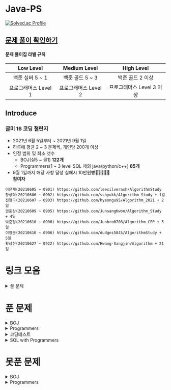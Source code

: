 # Java-PS

[![Solved.ac Profile](http://mazassumnida.wtf/api/v2/generate_badge?boj=dudqja8847)](https://solved.ac/dudqja8847/)

## [문제 풀이 확인하기](https://github.com/Sinlicon-Valley/Algorithm2021/issues)

#### 문제 풀이집 라벨 규칙

|   Low Level    |  Medium Level  |    High Level     |
|:--------------:|:--------------:|:-----------------:|
|  백준 실버 5 ~ 1   |  백준 골드 5 ~ 3   |    백준 골드 2 이상     |
| 프로그래머스 Level 1 | 프로그래머스 Level 2 | 프로그래머스 Level 3 이상 |

## Introduce

### 글미 16 코딩 챌린지

- 2021년 6월 5일부터 ~ 2021년 9월 1일
- 하루에 평균 2 ~ 3 문제씩, 개인당 200개 이상
- 인정 범위 및 최소 갯수
    - BOJ(실5 ~ 골1) **122개**
    - Programmers(1 ~ 3 level SQL 제외 java/python/c++) **85개**
- 9월 1일까지 해당 사항 달성 실패시 10만원빵🤲🤲🤲🤲🤲  
  **참여자**

```이영범(20210605 ~ 0901) https://github.com/Sinlicon-Valley/Algorithm2021  
이은재(20210605 ~ 0901) https://github.com/leesilverash/AlgorithmStudy  
황상혁(20210606 ~ 0902) https://github.com/sshyukk/Algorithm-Study + 1일  
전현구(20210607 ~ 0903) https://github.com/hyeongu95/Algorithm_2021 + 2일  
권준상(20210609 ~ 0905) https://github.com/JunsangKwon/Algorithm_Study + 4일  
박준형(20210610 ~ 0906) https://github.com/Junbro0708/Algorithm_CPP + 5일  
이영훈(20210610 ~ 0906) https://github.com/dudgns5845/AlgorithmStudy + 5일  
황상진(20210627 ~ 0922) https://github.com/Hwang-Sangjin/Algorithm + 21일  
```

# 링크 모음

<details>
    <summary>꿀 문제</summary>
    문제추천 https://github.com/tony9402/baekjoon/blob/main/picked.md
</details>

# 푼 문제

<details>
    <summary>BOJ</summary>

|    문제     |       제목        |                   유형                    | 비고  |
|:---------:|:---------------:|:---------------------------------------:|:---:|
| BOJ 1003  |     피보나치 함수     |                   DP                    |  ⁉  |
| BOJ 1010  |      다리 놓기      |                   DP                    ||
| BOJ 1026  |       보물        |                 Sorting                 ||
| BOJ 1051  |     숫자 정사각형     |         Implement, Brute Force          ||
| BOJ 1094  |       막대기       |              Binary Search              ||
| BOJ 1158  |     요세푸스 문제     |                  Queue                  ||
| BOJ 1197  |    최소 스패닝 트리    |        MST, Kruskal, Union Find         ||
| BOJ 1261  |      알고스팟       |          BFS, Dijkstra, Graph           ||
| BOJ 1292  |    쉽게 푸는 문제     |                Implement                ||
| BOJ 1300  |      K번째 수      |              Binary Search              ||
| BOJ 1302  |      베스트셀러      |             Hash Set & Map              ||
| BOJ 1343  |      폴리오미노      |                 Greedy                  ||
| BOJ 1389  | 케빈 베이컨의 6단계 법칙  |           Floyd Warshall, BFS           ||
| BOJ 1406  |       에디터       |                  Stack                  ||
| BOJ 1439  |       뒤집개       |                 Greedy                  ||
| BOJ 1461  |       도서관       |                 Greedy                  ||
| BOJ 1463  |       뒤집개       |                   DP                    | 💦  |
| BOJ 1475  |       방번호       |                Implement                ||
| BOJ 1504  |    특정한 최단 경로    |             Graph, Dijkstra             ||
| BOJ 1520  |      내리막길       |             Graph, DP, DFS              ||
| BOJ 1620  | 나는야 포켓몬 마스터 이다솜 |                 HashMap                 ||
| BOJ 1655  |    가운데를 말해요     |             Priority Queue              ||
| BOJ 1697  |      숨바꼭질       |                   BFS                   ||
| BOJ 1715  |     카드 정렬하기     |         Greedy, Priority Queue          ||
| BOJ 1744  |      수 묶기       |                 Greedy                  ||
| BOJ 1747  |     소수&팰린드롬     |       Number Theory, Brute Force        ||
| BOJ 1753  |      최단경로       |        Dijkstra, Priority Queue         ||
| BOJ 1759  |     암호 만들기      |        Combination, Backtracking        ||
| BOJ 1874  |      스택 수열      |                  Stack                  ||
| BOJ 1990  |     소수인팰린드롬     |           Math, Number Theory           ||
| BOJ 1904  |      01타일       |                   DP                    ||
| BOJ 1916  |    최소비용 구하기     |        Dijkstra, Priority Queue         ||
| BOJ 1920  |      수 찾기       |              Binary Search              ||
| BOJ 1926  |       그림        |                   BFS                   ||
| BOJ 1927  |      최소 힙       |             Priority Queue              ||
| BOJ 1931  |     회의실 배정      |                 Greedy                  ||
| BOJ 1947  |      선물 전달      |                   DP                    ||
| BOJ 1946  |      신입사원       |                 Greedy                  ||
| BOJ 1966  |    프린터 Queue    |          Queue, Priority Queue          ||
| BOJ 1972  |     놀라운 문자열     |    Implement, String, Hash Set & Map    ||
| BOJ 1976  |      여행가자       |               Graph, BFS                ||
| BOJ 1987  |       알파벳       |                   DFS                   ||
| BOJ 1991  |      트리 순회      |                  Tree                   ||
| BOJ 1922  |     네트워크 연결     |        MST, Kruskal, Union Find         ||
| BOJ 2023  |     신기한 소수      |       Number Theory, Backtracking       ||
| BOJ 2075  |     N번째 큰 수     |             Priority Queue              ||
| BOJ 2109  |      순회강연       |                 Greedy                  ||
| BOJ 2164  |      카드 2       |                  Queue                  ||
| BOJ 2174  |    로봇 시뮬레이션     |               Simulation                ||
| BOJ 2212  |       센서        |                 Greedy                  ||
| BOJ 2293  |      동전 1       |                   DP                    ||
| BOJ 2407  |       조합        |             Combination, DP             ||
| BOJ 2457  |     공주님의 정원     |                 Greedy                  | 💦  |
| BOJ 2493  |        탑        |                  Stack                  ||
| BOJ 2563  |       색종이       |                Implement                ||
| BOJ 2564  |       경비원       |                Implement                ||
| BOJ 2573  |       빙산        |          Graph, BFS, Implement          ||
| BOJ 2577  |     숫자의 개수      |                 String                  ||
| BOJ 2578  |       빙고        |                Implement                ||
| BOJ 2583  |     영역 구하기      |                   BFS                   ||
| BOJ 2609  |  최대공약수와 최소공배수   |           Math, Number Theory           ||
| BOJ 2644  |      촌수계산       |                   BFS                   ||
| BOJ 2696  |     중앙값 구하기     |             Priority Queue              ||
| BOJ 2753  |       윤년        |                Implement                ||
| BOJ 2776  |       암기왕       |             Hash Set & Map              ||
| BOJ 2799  |      블라인드       |                Implement                ||
| BOJ 2839  |      설탕배달       |                   DP                    ||
| BOJ 2847  |   게임을 만든 동준이    |                 Greedy                  ||
| BOJ 2933  |       미네랄       |    Implement, Simulation, Graph, BFS    ||
| BOJ 2947  |      나무조각       |               Simulation                ||
| BOJ 2960  |   에라토스테네스의 체    |                Implement                ||
| BOJ 3055  |       탈출        |                   BFS                   ||
| BOJ 3107  |      IPv6       |            Implement, String            ||
| BOJ 3190  |        뱀        |                Implement                ||
| BOJ 3197  |     백조의 호수      |               Graph, BFS                ||
| BOJ 3425  |       고스택       |            Implement, Stack             ||
| BOJ 4134  |      다음 소수      |              Number Theory              ||
| BOJ 4179  |       불!        |                   BFS                   ||
| BOJ 4358  |       생태학       |             Hash Set & Map              ||
| BOJ 4796  |       캠핑        |                 Greedy                  ||
| BOJ 4963  |      섬의 개수      |                   BFS                   ||
| BOJ 5397  |       키로거       |                  Stack                  ||
| BOJ 5430  |       AC        |                Implement                ||
| BOJ 5567  |       결혼식       |      Implement, Graph Search, BFS       ||
| BOJ 5972  |      택배 배송      | Graph Search, Dijkstra, Priority Queue  ||
| BOJ 6593  |      상범 빌딩      |               Graph, BFS                ||
| BOJ 6603  |       로또        |        Combination, Backtracking        ||
| BOJ 7490  |      0 만들기      |         Backtracking, Implement         ||
| BOJ 7576  |       토마토       |                   BFS                   ||
| BOJ 7562  |     나이트의 이동     |                   BFS                   ||
| BOJ 7785  |    회사에 있는 사람    |                 HashSet                 ||
| BOJ 8972  |     미친 아두이노     |          Implement, Simulation          ||
| BOJ 8979  |       올림픽       |                Implement                ||
| BOJ 9095  |   1, 2, 3 더하기   |                   DP                    ||
| BOJ 9184  |    신나는 함수 실행    |                   DP                    ||
| BOJ 9461  |     파도반 수열      |                   DP                    ||
| BOJ 9625  |      BABBA      |                   DP                    ||
| BOJ 9663  |     N-Queen     |              Backtracking               | 💦  |
| BOJ 9935  |     문자열 폭발      |              String, Stack              ||
| BOJ 10026 |      적록색약       |                   BFS                   ||
| BOJ 10157 |      자리배정       |                Implement                ||
| BOJ 10807 |      개수 세기      |                Implement                ||
| BOJ 10814 |   나이순 Sorting   |                 Sorting                 ||
| BOJ 10816 |     숫자 카드2      |                 HashMap                 ||
| BOJ 10828 |      Stack      |                  Stack                  ||
| BOJ 10845 |      Queue      |                  Queue                  ||
| BOJ 10972 |      다음 순열      |               Permutation               ||
| BOJ 10973 |      이전 순열      |               Permutation               ||
| BOJ 11000 |     강의실 배정      |         Priority Queue, Greedy          ||
| BOJ 11047 |      동전 0       |                 Greedy                  ||
| BOJ 11170 |      0의 개수      |               Brute Force               ||
| BOJ 11279 |      최대 힙       |             Priority Queue              ||
| BOJ 11286 |      절댓값 힙      |             Priority Queue              ||
| BOJ 11399 |       ATM       |                 Greedy                  ||
| BOJ 11403 |      경로 찾기      |             Floyd Warshall              ||
| BOJ 11404 |      플로이드       |             Floyd Warshall              ||
| BOJ 11501 |       주식        |                 Greedy                  ||
| BOJ 11559 |    PuyoPuyo     |    Implement, Simulation, BFS, Graph    ||
| BOJ 11650 |     좌표 정렬하기     |                 Sorting                 ||
| BOJ 11651 |    좌표 정렬하기2     |                 Sorting                 ||
| BOJ 11724 |    연결 요소의 개수    |                   BFS                   ||
| BOJ 11866 |    요세푸스 문제 0    |                  Queue                  ||
| BOJ 12757 |    전설의 JBNU     |      Binary Search, Hash Set & Map      ||
| BOJ 12851 |     숨바꼭질 2      |               BFS, Graph                ||
| BOJ 12865 |     평범한 배낭      |                   DP                    ||
| BOJ 12904 |      A와 B       |        Implement, Greedy, String        ||
| BOJ 13164 |     행복 유치원      |                 Greedy                  ||
| BOJ 13305 |       주유소       |                 Greedy                  | 💦  |
| BOJ 13335 |       트럭        |          Implement, Simulation          ||
| BOJ 13414 |      수강신청       |             Hash Set & Map              ||
| BOJ 13549 |     숨바꼭질 3      |          BFS, Graph, Dijkstra           ||
| BOJ 13904 |       과제        |                 Greedy                  ||
| BOJ 14235 |    크리스마스 선물     |             Priority Queue              ||
| BOJ 14500 |      테트로미노      |         Brute Force, Implement          ||
| BOJ 14503 |     로봇 청소기      |          Implement, Simulation          ||
| BOJ 14719 |       빗물        |          Implement, Simulation          ||
| BOJ 14923 |      미로탈출       |               BFS, Graph                ||
| BOJ 14940 |     쉬운 최단거리     |               Graph, BFS                ||
| BOJ 15649 |     N과 M(1)     |              Backtracking               ||
| BOJ 15650 |     N과 M(2)     |              Backtracking               ||
| BOJ 15651 |     N과 M(3)     |              Backtracking               ||
| BOJ 15652 |     N과 M(4)     |              Backtracking               ||
| BOJ 15654 |     N과 M(5)     |              Backtracking               ||
| BOJ 15655 |     N과 M(6)     |              Backtracking               ||
| BOJ 15656 |     N과 M(7)     |              Backtracking               ||
| BOJ 15657 |     N과 M(8)     |              Backtracking               ||
| BOJ 15663 |     N과 M(9)     |              Backtracking               ||
| BOJ 15664 |    N과 M(10)     |              Backtracking               ||
| BOJ 15665 |    N과 M(11)     |              Backtracking               ||
| BOJ 15666 |    N과 M(12)     |              Backtracking               ||
| BOJ 15686 |      치킨 배달      |                Implement                | 👍  |
| BOJ 15903 |    카드 합체 놀이     |         Greedy, Priority Queue          ||
| BOJ 11652 |       카드        |               Brute Force               ||
| BOJ 16953 |     A -> B      |           Greedy, Graph, BFS            ||
| BOJ 17129 |  윌리암슨수액빨이딱따구리   |               Graph, BFS                ||
| BOJ 17219 |     비밀번호 찾기     |                 HashMap                 ||
| BOJ 17298 |       오큰수       |                  Stack                  | 💦  |
| BOJ 17478 |   재귀함수가 뭔가요?    |          Recursion, Implement           ||
| BOJ 17609 |       회문        |     Implement, Two-Pointer, String      ||
| BOJ 17822 |     원판 돌리기      | BFS, Brute-Force, Implement, Simulation ||
| BOJ 18352 |  특정 거리의 도시 찾기   |              Dijkstra, BFS              ||
| BOJ 18405 |     경쟁적 점염      |          Implement, BFS, Graph          ||
| BOJ 19640 |     화장실의 규칙     |  Implement, Simulation, Priority Queue  ||
| BOJ 21938 |      영상처리       |               Graph, BFS                ||

</details>

<details>
    <summary>Programmers</summary>

|     문제      |        제목         |           유형           |                비고                 |
|:-----------:|:-----------------:|:----------------------:|:---------------------------------:|
| Programmers |       기능 개발       |      Stack, Queue      ||
| Programmers |    다리를 지나는 트럭     |         Queue          ||
| Programmers |        프린터        |         Queue          ||
| Programmers |       주식가격        |      Stack, Queue      ||
| Programmers |       K번째 수       |        Sorting         ||
| Programmers |        포켓몬        |        HashSet         ||
| Programmers |    크레인 인형뽑기 게임    |    Stack, Implement    |        2019 카카오 개발자 겨울 인턴십        |
| Programmers |     신규 아이디 추천     |   String, Implement    |   2021 KAKAO BLIND RECRUITMENT    |
| Programmers |    완주하지 못한 선수     |        HashMap         ||
| Programmers |    가운데 글자 가져오기    |         String         ||
| Programmers |      키패드 누르기      |       Implement        |           2020 카카오 인턴십            |
| Programmers |       모의고사        | Brute Force, Implement ||
| Programmers | 로또의 최고 순위와 최저 순위  |       Implement        | 2021 Dev-Matching: 웹 백엔드 개발자(상반기) |
| Programmers |        내적         |       Implement        |           월간 코드 챌린지 시즌1           |
| Programmers |        실패율        |   Implement, Sorting   |   2019 KAKAO BLIND RECRUITMENT    |
| Programmers |       2016        |       Implement        ||
| Programmers |    두 개 뽑아서 더하기    |        HashSet         |           월간 코드 챌린지 시즌1           |
| Programmers |       비밀지도        |       Implement        |   2018 KAKAO BLIND RECRUITMENT    |
| Programmers |      진법 뒤집기       |       Implement        |          월간 코드 챌린지 시즌 1           |
| Programmers |      음양 더하기       |       Implement        |          월간 코드 챌린지 시즌 2           |
| Programmers |        예산         |         Greedy         |    Summer/Winter Coding(~2018)    |
| Programmers |        체육복        |         Greedy         ||
| Programmers |    약수의 개수와 덧셈     |       Implement        |          월간 코드 챌린지 시즌 2           |
| Programmers |     같은 숫자는 싫어     |       Implement        ||
| Programmers |       하샤드 수       |       Implement        ||
| Programmers |  나누어 떨어지는 숮자 배열   |       Implement        ||
| Programmers |    두 정수 사이의 합     |       Implement        ||
| Programmers |       오픈채팅방       |   HashMap, Implement   |   2019 KAKAO BLIND RECRUITMENT    |
| Programmers |       다트게임        |   String, Implement    |   2018 KAKAO BLIND RECRUITMENT    |
| Programmers |    서울에서 김서방 찾기    |       Implement        ||
| Programmers | String 내 p와 y의 개수 |       Implement        ||
| Programmers |   수박수박수박수박수박수?    |       Implement        ||
| Programmers |   문자열을 정수로 바꾸기    |       Implement        ||
| Programmers |    이상한 문자 만들기     |       Implement        ||
| Programmers |     직사각형 별찍기      |       Implement        ||
| Programmers |      콜라츠 추측       |       Implement        ||
| Programmers | x만큼 간격이 있는 n개의 숫자 |       Implement        ||
| Programmers |      짝수와 홀수       |       Implement        ||
| Programmers |      행렬의 덧셈       |       Implement        ||
| Programmers |      평균 구하기       |       Implement        ||
| Programmers |     정수 제곱근 판별     |       Implement        ||
| Programmers |       더 맵게        |     Priority Queue     ||
| Programmers |     게임 맵 최단거리     |          BFS           |          찾아라 프로그래밍 마에스터           |
| Programmers |        프린터        |    Queue, Implement    ||
| Programmers |    카카오프렌즈 컬러링북    |          BFS           |           2017 카카오코드 예선           |
| Programmers |      프렌즈4블록       | Implement, Brute Force |   2018 KAKAO BLIND RECRUITMENT    |
| Programmers |      올바른 괄호       |         Stack          ||
| Programmers |       땅따먹기        |           DP           ||
| Programmers |       타겟 넘버       |          DFS           ||
| Programmers |        카펫         | Brute Force, Implement ||
| Programmers |      가장 큰 수       |   Greedy, Implement    |
| Programmers |      전화번호 목록      |          Hash          ||
| Programmers |       네트워크        |       BFS, Graph       ||
| Programmers |     짝지어 제거하기      |         Stack          |             2017 팁스타운             |
| Programmers |      메뉴 리뉴얼       |  HashMap, Combination  |   2021 KAKAO BLIND RECRUITMENT    |
| Programmers |    124 나라의 숫자     |       Implement        ||
| Programmers | JadenCase 문자열 만들기 |       Implement        ||
| Programmers |      큰 수 만들기      |       Implement        ||
| Programmers |        배달         |     Dijkstra, BFS      |    Summer/Winter Coding(~2018)    |
| Programmers |      파일명 정렬       |   String, Implement    |   2018 KAKAO BLIND RECRUITMENT    |
| Programmers |   2개 이하로 다른 비트    |   String, Implement    |           월간 코드 챌린지 시즌2           |
| Programmers |    부족한 금액 계산하기    |       Implement        |            위클리 챌린지 1주차            |
| Programmers |      최솟값 만들기      |       Implement        ||
| Programmers |  정수 내림차순으로 배치하기   |       Implement        ||
| Programmers |     최댓값과 최솟값      |       Implement        ||
| Programmers |     N개의 최소공배수     |  Math, Number Theory   ||
| Programmers |   최대공약수와 최소공배수    |  Math, Number Theory   ||
| Programmers |       약수의 합       |  Math, Number Theory   ||
| Programmers |       소수 찾기       |  Math, Number Theory   ||
| Programmers |  문자열 내 마음대로 정렬하기  |       Implement        ||
| Programmers |    숫자 문자열과 영단어    |   Implement, String    ||
| Programmers |  문자열 내림차순으로 배치하기  |   Implement, String    ||
| Programmers |       시저암호        |       Implement        ||
| Programmers |       상호평가        |       Implement        |            위클리 챌린지 2주차            |
| Programmers |     직업군 추천하기      |       Implement        |            위클리 챌린지 4주차            |
| Programmers |      영어 끝말잇기      |     Hash Set & Map     |    Summer/Winter Coding(~2018)    |
| Programmers |       광고 삽입       |       Simulation       |   2021 KAKAO BLIND RECRUITMENT    |
| Programmers |       방문 길이       |       Simulation       |    Summer/Winter Coding(~2018)    |
| Programmers |      문자열 압축       |   String, Implement    |   2020 KAKAO BLIND RECRUITMENT    |
| Programmers |       입실 퇴실       |       Simulation       |            위클리 챌린지 7주차            |
| Programmers |       순위 검색       |      Bit Masking       |   2021 KAKAO BLIND RECRUITMENT    |
| Programmers |      최소 직사각형      |       Implement        |            위클리 챌린지 8주차            |
| Programmers |      복서 정렬하기      |       Implement        |            위클리 챌린지 6주차            |
| Programmers |       모음사전        |           DP           |            위클리 챌린지 8주차            |
| Programmers |        피로도        |          DFS           |           위클리 챌린지 12주차            |
| Programmers |     없는 숫자 더하기     |       Implement        |           월간 코드 챌린지 시즌3           |
| Programmers |      다음 큰 숫자      |       Implement        ||
| Programmers |     디스크 컨트롤러      |   Greedy, Simulation   ||
| Programmers |       소수 찾기       |  Math, Number Theory   ||
| Programmers |     합승 택시 요금      | Graph, Floyd-Warshall  |   2021 KAKAO BLIND RECRUITMENT    |

</details>

<details>
    <summary>코딩테스트</summary>

| 문제  |       제목       |     유형      | 비고  |
|:---:|:--------------:|:-----------:|:---:|
| N** | Merge & Branch |  Implement  ||
| N** |      공격준비      |   Greedy    ||
| N** |       갈등       | Permutation ||

</details>

<details>
    <summary>SQL with Programmers</summary>

|     문제      |     제목      |          유형           | 비고  |
|:-----------:|:-----------:|:---------------------:|:---:|
| Programmers | 모든 레코드 조회하기 |        SELECT         ||
| Programmers |   역순 정렬하기   | SELECT, ORDER BY DESC ||

</details>

# 못푼 문제

<details>
    <summary>BOJ</summary>

|    문제     |  제목  |     유형      | 비고  |
|:---------:|:----:|:-----------:|:---:|
| BOJ 1359  |  복권  | Bit Masking ||
| BOJ 2468  | 안전영역 |     BFS     ||
| BOJ 15683 |  감시  | Simulation  ||

</details>
<details>
    <summary>Programmers</summary>

<!-- summary 아래 한칸 공백 두고 내용 삽입 -->

</details>


